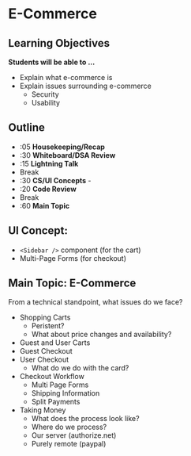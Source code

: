 # E-Commerce

## Learning Objectives

**Students will be able to ...**

* Explain what e-commerce is
* Explain issues surrounding e-commerce
  * Security
  * Usability

## Outline
* :05 **Housekeeping/Recap**
* :30 **Whiteboard/DSA Review**
* :15 **Lightning Talk**
* Break
* :30 **CS/UI Concepts** -
* :20 **Code Review**
* Break
* :60 **Main Topic**

## UI Concept:
* `<Sidebar />` component (for the cart)
* Multi-Page Forms (for checkout)

## Main Topic: E-Commerce
From a technical standpoint, what issues do we face?
* Shopping Carts
  * Peristent?
  * What about price changes and availability?
* Guest and User Carts
* Guest Checkout
* User Checkout
  * What do we do with the card?
* Checkout Workflow
  * Multi Page Forms
  * Shipping Information
  * Split Payments
* Taking Money
  * What does the process look like?
  * Where do we process?
  * Our server (authorize.net)
  * Purely remote (paypal)
